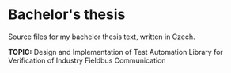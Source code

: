 # Bachelor's thesis

Source files for my bachelor thesis text, written in Czech. 

__TOPIC:__ Design and Implementation of Test Automation Library for Verification of Industry Fieldbus Communication
